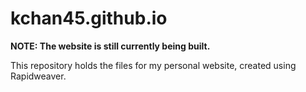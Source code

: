 # kchan45.github.io

**NOTE: The website is still currently being built.**

This repository holds the files for my personal website, created using Rapidweaver.
